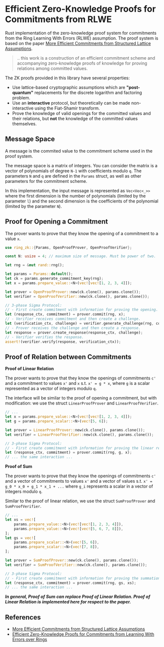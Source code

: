 # Efficient Zero-Knowledge Proofs for Commitments from RLWE

Rust implementation of the zero-knowledge proof system for commitments from the Ring Learning With Errors (RLWE) assumption. The proof system is based on the paper [More Efficient Commitments from Structured Lattice Assumptions](https://eprint.iacr.org/2016/997).

> .. this work is a construction of an efficient commitment scheme and accompanying zero-knowledge proofs of knowledge for proving relations among committed values.

The ZK proofs provided in this library have several properties:
- Use lattice-based cryptographic assumptions which are **"post-quantum"** replacements for the discrete logarithm and factoring problem.
- Use an **interactive** protocol, but theoretically can be made non-interactive using the Fiat-Shamir transform.
- Prove the knowledge of valid openings for the committed values and their relations, but **not** the knowledge of the committed values themselves.

## Message Space

A message is the commited value to the commitment scheme used in the proof system.

The message space is a matrix of integers. You can consider the matrix is a vector of polynomials of degree `N-1` with coefficients modulo `q`. The parameters `N` and `q` are defined in the `Params` struct, as well as other parameters for the commitment scheme.

In this implementation, the input message is represented as `Vec<Vec<_>>` where the first dimension is the number of polynomials (limited by the parameter `l`) and the second dimension is the coefficients of the polynomial (limited by the parameter `N`).


## Proof for Opening a Commitment

The prover wants to prove that they know the opening of a commitment to a value `x`.

```rust
use ring_zk::{Params, OpenProofProver, OpenProofVerifier};

const N: usize = 4; // maximum size of message. Must be power of two.

let rng = &mut rand::rng();

let params = Params::default();
let ck = params.generate_commitment_key(rng);
let x = params.prepare_value::<N>(vec![vec![1, 2, 3, 4]]);

let prover = OpenProofProver::new(ck.clone(), params.clone());
let verifier = OpenProofVerifier::new(ck.clone(), params.clone());

// 3-phase Sigma Protocol:
// - First create commitment with information for proving the opening.
let (response_ctx, commitment) = prover.commit(rng, x);
// - Verifier receives commitment and then create a challenge.
let (verification_ctx, challenge) = verifier.generate_challenge(rng, commitment);
// - Prover receives the challenge and then create a response.
let response = prover.create_response(response_ctx, challenge);
// - Verifier verifies the response.
assert!(verifier.verify(response, verification_ctx));
```

## Proof of Relation between Commitments

**Proof of Linear Relation**

The prover wants to prove that they know the openings of commitments `c'` and a commitment to values `x'` and `x` s.t. `x' = g * x`, where `g` is a scalar represented as a vector of integers modulo `q`.

The interface will be similar to the proof of opening a commitment, but with modification: we use the struct `LinearProofProver` and `LinearProofVerifier`.

```rust ignore
// ...
let x = params.prepare_value::<N>(vec![vec![1, 2, 3, 4]]);
let g = params.prepare_scalar::<N>(vec![5, 6]);

let prover = LinearProofProver::new(ck.clone(), params.clone());
let verifier = LinearProofVerifier::new(ck.clone(), params.clone());

// 3-phase Sigma Protocol:
// - First create commitment with information for proving the linear relationship of the committed value.
let (response_ctx, commitment) = prover.commit(rng, g, x);
// ... the same interaction ...
```

**Proof of Sum**

The prover wants to prove that they know the openings of commitments `c'` and a vector of commitments to values `x'` and a vector of values s.t. `x' = g_0 * x_0 + g_1 * x_1 + ...` where `g_i` represents a scalar in a vector of integers modulo `q`.

Similar to the proof of linear relation, we use the struct `SumProofProver` and `SumProofVerifier`.

```rust ignore
// ...
let xs = vec![
    params.prepare_value::<N>(vec![vec![1, 2, 3, 4]]),
    params.prepare_value::<N>(vec![vec![5, 6, 7, 8]]),
];
let gs = vec![
    params.prepare_scalar::<N>(vec![5, 6]),
    params.prepare_scalar::<N>(vec![7, 8]),
];

let prover = SumProofProver::new(ck.clone(), params.clone());
let verifier = SumProofVerifier::new(ck.clone(), params.clone());

// 3-phase Sigma Protocol:
// - First create commitment with information for proving the summation relationship of the committed values.
let (response_ctx, commitment) = prover.commit(rng, gs, xs);
// ... the same interaction ...
```

***In general, Proof of Sum can replace Proof of Linear Relation. Proof of Linear Relation is implemented here for respect to the paper.***

## References

- [More Efficient Commitments from Structured Lattice Assumptions](https://eprint.iacr.org/2016/997)
- [Efficient Zero-Knowledge Proofs for Commitments from Learning With Errors over Rings](https://eprint.iacr.org/2014/889)